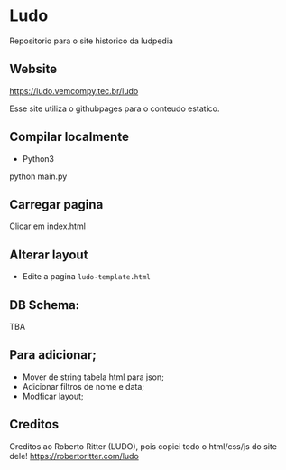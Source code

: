 # Ludo
Repositorio para o site historico da ludpedia

## Website

https://ludo.vemcompy.tec.br/ludo

Esse site utiliza o githubpages para o conteudo estatico.

## Compilar localmente

- Python3

python main.py


## Carregar pagina

Clicar em index.html

## Alterar layout
- Edite a pagina `ludo-template.html`


## DB Schema:

TBA

## Para adicionar;

- Mover de string tabela html para json;
- Adicionar filtros de nome e data;
- Modficar layout;

## Creditos

Creditos ao Roberto Ritter (LUDO), pois copiei todo o html/css/js do site dele!
https://robertoritter.com/ludo
